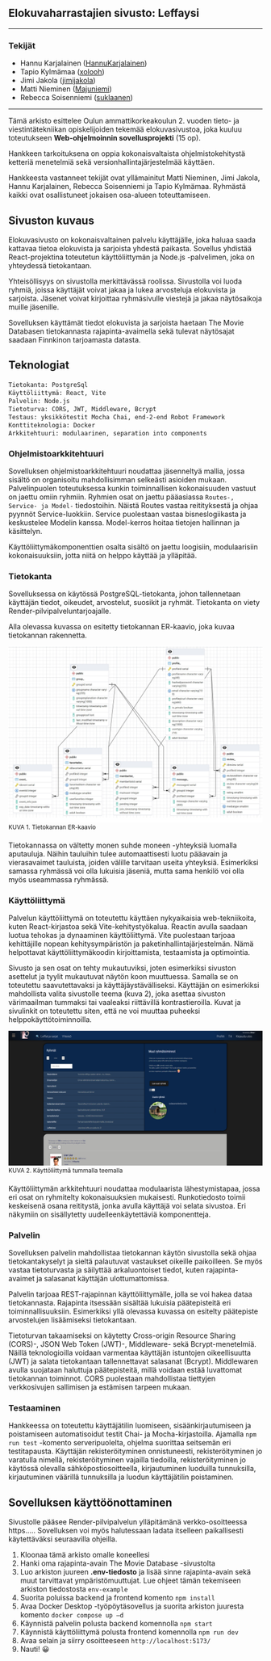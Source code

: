 
## Elokuvaharrastajien sivusto: Leffaysi
---------------------------------

### Tekijät

- Hannu Karjalainen ([HannuKarjalainen](https://github.com/HannuKarjalainen))
- Tapio Kylmämaa ([xolooh](https://github.com/xolooh))
- Jimi Jakola ([jimijakola](https://github.com/jimijakola))
- Matti Nieminen ([Majuniemi](https://github.com/Majuniemi))
- Rebecca Soisenniemi ([suklaanen](https://github.com/suklaanen))

---------------------------------

Tämä arkisto esittelee Oulun ammattikorkeakoulun 2. vuoden tieto- ja viestintätekniikan opiskelijoiden tekemää elokuvasivustoa, joka kuuluu toteutukseen **Web-ohjelmoinnin sovellusprojekti** (15 op). 

Hankkeen tarkoituksena on oppia kokonaisvaltaista ohjelmistokehitystä ketteriä menetelmiä sekä versionhallintajärjestelmää käyttäen. 

Hankkeesta vastanneet tekijät ovat yllämainitut Matti Nieminen, Jimi Jakola, Hannu Karjalainen, Rebecca Soisenniemi ja Tapio Kylmämaa. Ryhmästä kaikki ovat osallistuneet jokaisen osa-alueen toteuttamiseen.

## Sivuston kuvaus

Elokuvasivusto on kokonaisvaltainen palvelu käyttäjälle, joka haluaa saada kattavaa tietoa elokuvista ja sarjoista yhdestä paikasta. Sovellus yhdistää React-projektina toteutetun käyttöliittymän ja Node.js -palvelimen, joka on yhteydessä tietokantaan.

Yhteisöllisyys on sivustolla merkittävässä roolissa. Sivustolla voi luoda ryhmiä, joissa käyttäjät voivat jakaa ja lukea arvosteluja elokuvista ja sarjoista. Jäsenet voivat kirjoittaa ryhmäsivulle viestejä ja jakaa näytösaikoja muille jäsenille. 

Sovelluksen käyttämät tiedot elokuvista ja sarjoista haetaan The Movie Databasen tietokannasta rajapinta-avaimella sekä tulevat näytösajat saadaan Finnkinon tarjoamasta datasta.

## Teknologiat

  	Tietokanta: PostgreSql
	Käyttöliittymä: React, Vite
	Palvelin: Node.js
	Tietoturva: CORS, JWT, Middleware, Bcrypt
	Testaus: yksikkötestit Mocha Chai, end-2-end Robot Framework
    Konttiteknologia: Docker
    Arkkitehtuuri: modulaarinen, separation into components

### Ohjelmistoarkkitehtuuri

Sovelluksen ohjelmistoarkkitehtuuri noudattaa jäsenneltyä mallia, jossa sisältö on organisoitu mahdollisimman selkeästi asioiden mukaan. Palvelinpuolen toteutuksessa kunkin toiminnallisen kokonaisuuden vastuut on jaettu omiin ryhmiin. Ryhmien osat on jaettu pääasiassa ```Routes-, Service- ja Model-``` tiedostoihin. Näistä Routes vastaa reitityksestä ja ohjaa pyynnöt Service-luokkiin. Service puolestaan vastaa bisneslogiikasta ja keskustelee Modelin kanssa. Model-kerros hoitaa tietojen hallinnan ja käsittelyn. 

Käyttöliittymäkomponenttien osalta sisältö on jaettu loogisiin, modulaarisiin kokonaisuuksiin, jotta niitä on helppo käyttää ja ylläpitää. 


### Tietokanta
Sovelluksessa on käytössä PostgreSQL-tietokanta, johon tallennetaan käyttäjän tiedot, oikeudet, arvostelut, suosikit ja ryhmät. Tietokanta on viety Render-pilvipalveluntarjoajalle. 

Alla olevassa kuvassa on esitetty tietokannan ER-kaavio, joka kuvaa tietokannan rakennetta. 

![Kaavio tietokannan rakenteesta. Tietokanta koostuu tauluista group_, profile_, event_, favoritelist_, memberlist_, message_ ja review_. ](image-1.png)
<sup>KUVA 1. Tietokannan ER-kaavio</sup>

Tietokannassa on vältetty monen suhde moneen -yhteyksiä luomalla aputauluja. Näihin tauluihin tulee automaattisesti luotu pääavain ja vierasavaimet tauluista, joiden välille tarvitaan useita yhteyksiä. Esimerkiksi samassa ryhmässä voi olla lukuisia jäseniä, mutta sama henkilö voi olla myös useammassa ryhmässä.

### Käyttöliittymä
Palvelun käyttöliittymä on toteutettu käyttäen nykyaikaisia web-tekniikoita, kuten React-kirjastoa sekä Vite-kehitystyökalua. Reactin avulla saadaan luotua tehokas ja dynaaminen käyttöliittymä. Vite puolestaan tarjoaa kehittäjille nopean kehitysympäristön ja paketinhallintajärjestelmän. Nämä helpottavat käyttöliittymäkoodin kirjoittamista, testaamista ja optimointia. 

Sivusto ja sen osat on tehty mukautuviksi, joten esimerkiksi sivuston asettelut ja tyylit mukautuvat näytön koon muuttuessa. Samalla se on toteutettu saavutettavaksi ja käyttäjäystävälliseksi. Käyttäjän on esimerkiksi mahdollista valita sivustolle teema (kuva 2), joka asettaa sivuston värimaailman tummaksi tai vaaleaksi riittävillä kontrastieroilla. Kuvat ja sivulinkit on toteutettu siten, että ne voi muuttaa puheeksi helppokäyttötoiminnoilla. 

![Käyttöliittymä tummalla teemalla](image.png)
<sup>KUVA 2. Käyttöliittymä tummalla teemalla</sup>

Käyttöliittymän arkkitehtuuri noudattaa modulaarista lähestymistapaa, jossa eri osat on ryhmitelty kokonaisuuksien mukaisesti. Runkotiedosto toimii keskeisenä osana reititystä, jonka avulla käyttäjä voi selata sivustoa. Eri näkymiin on sisällytetty uudelleenkäytettäviä komponentteja.

### Palvelin
Sovelluksen palvelin mahdollistaa tietokannan käytön sivustolla sekä ohjaa tietokantakyselyt ja sieltä palautuvat vastaukset oikeille paikoilleen. Se myös vastaa tietoturvasta ja säilyttää arkaluontoiset tiedot, kuten rajapinta-avaimet ja salasanat käyttäjän ulottumattomissa. 

Palvelin tarjoaa REST-rajapinnan käyttöliittymälle, jolla se voi hakea dataa tietokannasta. Rajapinta itsessään sisältää lukuisia päätepisteitä eri toiminnallisuuksiin. Esimerkiksi yllä olevassa kuvassa on esitelty päätepiste arvostelujen lisäämiseksi tietokantaan.

Tietoturvan takaamiseksi on käytetty Cross-origin Resource Sharing (CORS)-, JSON Web Token (JWT)-, Middleware- sekä Bcrypt-menetelmiä. Näillä teknologioilla voidaan varmentaa käyttäjän istuntojen oikeellisuutta (JWT) ja salata tietokantaan tallennettavat salasanat (Bcrypt). Middlewaren avulla suojataan haluttuja päätepisteitä, millä voidaan estää luvattomat tietokannan toiminnot. CORS puolestaan mahdollistaa tiettyjen verkkosivujen sallimisen ja estämisen tarpeen mukaan. 

### Testaaminen 

Hankkeessa on toteutettu käyttäjätilin luomiseen, sisäänkirjautumiseen ja poistamiseen automatisoidut testit Chai- ja Mocha-kirjastoilla. Ajamalla ```npm run test``` -komento serveripuolelta, ohjelma suorittaa seitsemän eri testitapausta. Käyttäjän rekisteröityminen onnistuneesti, rekisteröityminen jo varatulla nimellä, rekisteröityminen vajailla tiedoilla, rekisteröityminen jo käytössä olevalla sähköpostiosoitteella, kirjautuminen luoduilla tunnuksilla, kirjautuminen väärillä tunnuksilla ja luodun käyttäjätilin poistaminen. 

## Sovelluksen käyttöönottaminen
Sivustolle pääsee Render-pilvipalvelun ylläpitämänä verkko-osoitteessa https..... 
Sovelluksen voi myös halutessaan ladata itselleen paikallisesti käytettäväksi seuraavilla ohjeilla. 

1.	Kloonaa tämä arkisto omalle koneellesi
2.	Hanki oma rajapinta-avain The Movie Database -sivustolta
3.	Luo arkiston juureen **.env-tiedosto** ja lisää sinne rajapinta-avain sekä muut tarvittavat ympäristömuuttujat. Lue ohjeet tämän tekemiseen arkiston tiedostosta
```env-example```
4.	Suorita poluissa backend ja frontend komento
```npm install```
5.	Avaa Docker Desktop -työpöytäsovellus ja suorita arkiston juuresta komento
```docker compose up –d```
6.	Käynnistä palvelin polusta backend komennolla
```npm start```
7.	Käynnistä käyttöliittymä polusta frontend komennolla
```npm run dev```
8.	Avaa selain ja siirry osoitteeseen 
```http://localhost:5173/```
9.	Nauti! 😀 